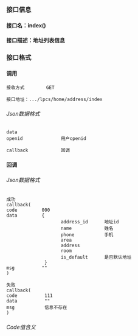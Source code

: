 ### 接口信息
#### 接口名：index()
#### 接口描述：地址列表信息

### 接口格式

#### 调用

```
接收方式        GET
```

```
接口地址：.../lpcs/home/address/index
```

###### Json数据格式
```
data
openid              用户openid

callback            回调
```

#### 回调
###### Json数据格式

```
成功
callback(
code         000
data         {
                    address_id      地址id
                    name            姓名
                    phone           手机
                    area            
                    address
                    room
                    is_default      是否默认地址
              }
msg          ""
)
```

```
失败
callback(
code          111
data          ""
msg           信息不存在
)
```

###### Code值含义

```
```